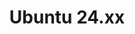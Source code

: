 ---
title: Ubuntu 24.xx
hide_table_of_contents: false
hide_title: false
keywords:
    - os
    - linux
    - ubuntu
    - 24
tags: [os,linux,ubuntu,systeme,exploitation,24]
id: 1
---